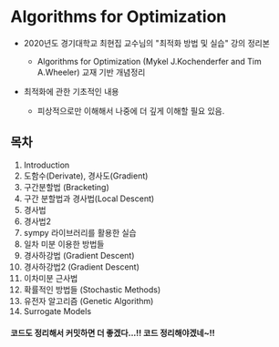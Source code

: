 # Algorithms for Optimization

- 2020년도 경기대학교 최현집 교수님의 "최적화 방법 및 실습" 강의 정리본
    - Algorithms for Optimization (Mykel J.Kochenderfer and Tim A.Wheeler) 교재 기반 개념정리

- 최적화에 관한 기초적인 내용
    - 피상적으로만 이해해서 나중에 더 깊게 이해할 필요 있음.


## 목차
1. Introduction
2. 도함수(Derivate), 경사도(Gradient)
3. 구간분할법 (Bracketing)
4. 구간 분할법과 경사법(Local Descent)
5. 경사법
6. 경사법2
7. sympy 라이브러리를 활용한 실습
8. 일차 미분 이용한 방법들
9. 경사하강법 (Gradient Descent) 
10. 경사하강법2 (Gradient Descent) 
11. 이차미분 근사법
12. 확률적인 방법들 (Stochastic Methods)
13. 유전자 알고리즘 (Genetic Algorithm)
14. Surrogate Models


#### 코드도 정리해서 커밋하면 더 좋겠다...!! 코드 정리해야겠네~!!
